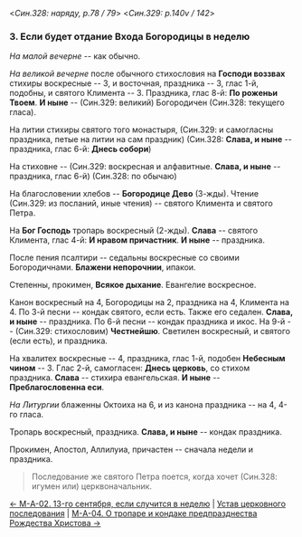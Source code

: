 
<*Син.328: наряду, p.78 / 79*>
<*Син.329: p.140v / 142*>

### 3. Если будет отдание Входа Богородицы в неделю

*На малой вечерне* -- как обычно. 

*На великой вечерне* после обычного стихословия на **Господи воззвах** 
стихиры воскресные -- 3, и восточная, праздника -- 3, глас 1-й, подобны, 
и святого Климента -- 3. 
Праздника, глас 8-й: **По роженьи Твоем**. 
**И ныне** -- (Син.329: великий) Богородичен (Син.328: текущего гласа). 

На литии стихиры святого того монастыря,
(Син.329: и самогласны праздника, петые на литии на сам праздник)
(Син.328: **Слава, и ныне** -- праздника, глас 6-й: **Днесь собори**)

На стиховне --
(Син.329: воскресная и алфавитные. **Слава, и ныне** -- праздника, глас 6-й)
(Син.328: по обычаю)

На благословении хлебов -- **Богородице Дево** (3-жды).
Чтение (Син.329: из посланий, иные чтения) -- святого Климента и святого Петра.

На **Бог Господь** тропарь воскресный (2-жды).
**Слава** -- святого Климента, глас 4-й: **И нравом причастник**. 
**И ныне** -- праздника.

После пения псалтири -- седальны воскресные со своими Богородичнами.
**Блажени непорочнии**, ипакои.

Степенны, прокимен, **Всякое дыхание**. Евангелие воскресное.

Канон воскресный на 4, Богородицы на 2, праздника на 4, Климента на 4.
По 3-й песни -- кондак святого, если есть. Также его седален. 
**Слава, и ныне** -- праздника. 
По 6-й песни -- кондак праздника и икос.
На 9-й -- (Син.329: стихословим) **Честнейшю**.
Светилен воскресный, и святого (если есть), и праздника. 

На хвалитех воскресные -- 4, праздника, глас 1-й, подобен **Небесным чином** -- 3.
Глас 2-й, самогласен: **Днесь церковь**, со стихом праздника. 
**Слава** -- стихира евангельская. **И ныне** -- **Преблагословенна еси**.

*На Литургии* блаженны Октоиха на 6, и из канона праздника -- на 4, 4-го гласа.

Тропарь воскресный, праздника. **Слава, и ныне** -- кондак праздника.

Прокимен, Апостол, Аллилуиа, причастен -- сначала недели и праздника.

> Последование же святого Петра поется, когда хочет (Син.328: игумен или) церквоначальник.

[← М-A-02. 13-го сентября, если случится в неделю](m_a_002.md)
| [Устав церковного последования](README.md)
| [М-A-04. О тропаре и кондаке предпразднества Рождества Христова →](m_a_004.md)
